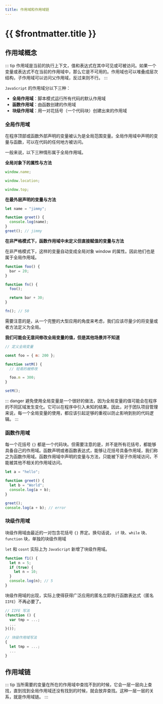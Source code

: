```yaml
---
title: 作用域和作用域链
---
```


# {{ $frontmatter.title }}

## 作用域概念

::: tip
作用域是当前的执行上下文，值和表达式在其中可见或可被访问。如果一个变量或表达式不在当前的作用域中，那么它是不可用的。作用域也可以堆叠成层次结构，子作用域可以访问父作用域，反过来则不行。
:::

`JavaScript` 的作用域分以下三种：

- **全局作用域**：脚本模式运行所有代码的默认作用域
- **函数作用域**：由函数创建的作用域
- **块级作用域**：用一对花括号（一个代码块）创建出来的作用域

### 全局作用域

在程序顶部或函数外部声明的变量被认为是全局范围变量。全局作用域中声明的变量与函数，可以在代码的任何地方被访问。

一般来说，以下三种情形属于全局作用域。

**全局对象下的属性与方法**

```js
window.name;

window.location;

window.top;
```

**在最外层声明的变量与方法**

```js
let name = "jimmy";

function greet() {
  console.log(name);
}
greet(); // jimmy
```

**在非严格模式下，函数作用域中未定义但直接赋值的变量与方法**

在非严格模式下，这样的变量自动变成全局对象 window 的属性。因此他们也是属于全局作用域。

```js
function foo() {
  bar = 20;
}

function fn() {
  foo();

  return bar + 30;
}

fn(); // 50
```

需要注意的是，从一个完整的大型应用的角度来考虑，我们应该尽量少的将变量或者方法定义为全局。

**我们可能会无意间修改全局变量的值，但是其他场景并不知道**

```js
// 定义全局变量

const foo = { m: 200 };

function setM() {
  // 轻易的被修改

  foo.m = 300;
}

setM();
```

::: danger
避免使用全局变量是一个很好的做法，因为全局变量的值可能会在程序的不同区域发生变化。它可以在程序中引入未知的结果。因此，对于团队项目管理来说，每一个全局变量的使用，都应该引起足够的重视以防止影响到别的代码逻辑。
:::

### 函数作用域

每一个花括号 `{}` 都是一个代码块。但需要注意的是，并不是所有花括号，都能够具备自己的作用域。函数声明或者函数表达式，能够让花括号具备作用域，我们称之为函数作用域。函数作用域中声明的变量与方法，只能被下层子作用域访问，不能被其他不相关的作用域访问。

```js
let a = "hello";

function greet() {
  let b = "World";
  console.log(a + b);
}

greet();
console.log(a + b); // error
```

### 块级作用域

块级作用域由最近的一对包含花括号 `{}` 界定。换句话说， `if` 块、`while` 块、`function` 块，单独的块级作用域

`let` 和 `cosnt` 实际上为 `JavaScript` 新增了块级作用域。

```js
function f1() {
  let n = 5;
  if (true) {
    let n = 10;
  }
  console.log(n); // 5
}
```

块级作用域的出现，实际上使得获得广泛应用的匿名立即执行函数表达式（匿名 `IIFE`）不再必要了。

```js
// IIFE 写法
(function () {
  var tmp = ...;
  ...
}());

// 块级作用域写法
{
  let tmp = ...;
  ...
}
```

## 作用域链

::: tip
当所需要的变量在所在的作用域中查找不到的时候，它会一层一层向上查找，直到找到全局作用域还没有找到的时候，就会放弃查找。这种一层一层的关系，就是作用域链。
:::
